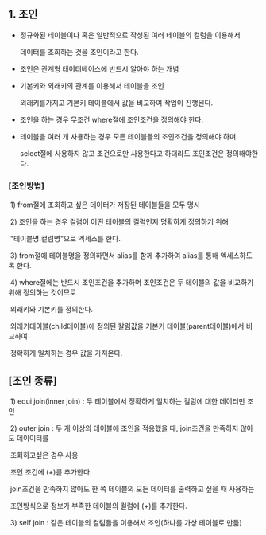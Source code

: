 ## 1. 조인

- 정규화된 테이블이나 혹은 일반적으로 작성된 여러 테이블의 컬럼을 이용해서

  데이터를 조회하는 것을 조인이라고 한다.

- 조인은 관계형 테이터베이스에 반드시 알아야 하는 개념

- 기본키와 외래키의 관계를 이용해서 테이블을 조인

  외래키를가지고 기본키 테이블에서 값을 비교하여 작업이 진행된다.

- 조인을 하는 경우 무조건 where절에 조인조건을 정의해야 한다.

- 테이블을 여러 개 사용하는 경우 모든 테이블들의 조인조건을 정의해야 하며

  select절에 사용하지 않고 조건으로만 사용한다고 하더라도 조인조건은 정의해야한다.



### 	[조인방법]

​	1) from절에 조회하고 싶은 데이터가 저장된 테이블들을 모두 명시

​	2) 조인을 하는 경우 컬럼이 어떤 테이블의 컬럼인지 명확하게 정의하기 위해

​		"테이블명.컬럼명"으로 엑세스를 한다.

​	3) from절에 테이블명을 정의하면서 alias를 함께 추가하여 alias를 통해 엑세스하도록 한다.

​	4) where절에는 반드시 조인조건을 추가하며 조인조건은 두 테이블의 값을 비교하기 위해 정의하는 것이므로

​		외래키와 기본키를 정의한다.

​		외래키테이블(child테이블)에 정의된 칼럼값을 기본키 테이블(parent테이블)에서 비교하여

​		정확하게 일치하는 경우 값을 가져온다.



## [조인 종류]

​	1) equi join(inner join) : 두 테이블에서 정확하게 일치하는 컬럼에 대한 데이터만 조인

​	2) outer join : 두 개 이상의 테이블에 조인을 적용했을 때, join조건을 만족하지 않아도 데이이터를

​							조회하고싶은 경우 사용

​							조인 조건에 (+)를 추가한다.

​							join조건을 만족하지 않아도 한 쪽 테이블의 모든 데이터를 출력하고 싶을 때 사용하는

​							조인방식으로 정보가 부족한 테이블의 컬럼에 (+)를 추가한다.

​	3) self join : 같은 테이블의 컬럼들을 이용해서 조인(하나를 가상 테이블로 만듦)